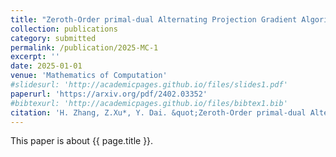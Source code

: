 ```yaml
---
title: "Zeroth-Order primal-dual Alternating Projection Gradient Algorithms for Nonconvex Minimax Problems with Coupled linear Constraints"
collection: publications
category: submitted
permalink: /publication/2025-MC-1
excerpt: ''
date: 2025-01-01
venue: 'Mathematics of Computation'
#slidesurl: 'http://academicpages.github.io/files/slides1.pdf'
paperurl: 'https://arxiv.org/pdf/2402.03352'
#bibtexurl: 'http://academicpages.github.io/files/bibtex1.bib'
citation: 'H. Zhang, Z.Xu*, Y. Dai. &quot;Zeroth-Order primal-dual Alternating Projection Gradient Algorithms for Nonconvex Minimax Problems with Coupled linear Constraints.&quot; <i>Mathematics of Computation</i>. submitted. (2025). https://arxiv.org/pdf/2402.03352'
---
```

This paper is about {{ page.title }}.
